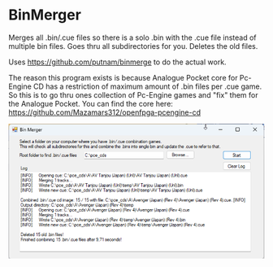 # BinMerger
Merges all .bin/.cue files so there is a solo .bin with the .cue file instead of multiple bin files.
Goes thru all subdirectories for you. Deletes the old files.

Uses https://github.com/putnam/binmerge to do the actual work.

The reason this program exists is because Analogue Pocket core for Pc-Engine CD has a restriction of maximum amount of .bin files per .cue game. So this is to go thru ones collection of Pc-Engine games and "fix" them for the Analogue Pocket. You can find the core here: https://github.com/Mazamars312/openfpga-pcengine-cd

![Image of UperGrafX Companion](https://raw.githubusercontent.com/Elrinth/BinMerger/main/binmerger.png)
